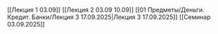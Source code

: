 [[Лекция 1 03.09]]
[[Лекция 2 03.09 10.09]]
[[01 Предметы/Деньги. Кредит. Банки/Лекция 3 17.09.2025|Лекция 3 17.09.2025]]
[[Семинар 03.09.2025]]
